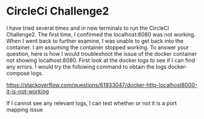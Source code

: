 # CircleCi Challenge2

I have tried several times and in new terminals to run the CircleCi Challenge2.  The first time, I confirmed the localhost:8080 was not working.  When I went back to further examine, I was unable to get back into the container.  I am assuming the container stopped working.  To answer your question, here is how I would troubleshoot the issue of the docker container not showing localhost:8080.  First look at the docker logs to see if I can find any errors.  I would try the following command to obtain the logs docker-compose logs.

https://stackoverflow.com/questions/61933047/docker-http-localhost8000-it-is-not-working

If I cannot see any relevant logs, I can test whether or not it is a port mapping issue